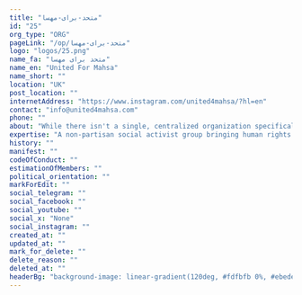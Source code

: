 ```yaml
---
title: "متحد-برای-مهسا"
id: "25"
org_type: "ORG"
pageLink: "/op/متحد-برای-مهسا"
logo: "logos/25.png"
name_fa: "متحد برای مهسا"
name_en: "United For Mahsa"
name_short: ""
location: "UK"
post_location: ""
internetAddress: "https://www.instagram.com/united4mahsa/?hl=en"
contact: "info@united4mahsa.com"
phone: ""
about: "While there isn't a single, centralized organization specifically named 'United for Mahsa,' the phrase encapsulates the global movement ignited by the tragic death of Mahsa Amini in Iran on September 16, 2022. This movement calls for justice for Mahsa, an end to the mandatory hijab law, and broader human rights and political reforms in Iran."
expertise: "A non-partisan social activist group bringing human rights issues in Iran to the fore in sociopolitical discourses."
history: ""
manifest: ""
codeOfConduct: ""
estimationOfMembers: ""
political_orientation: ""
markForEdit: ""
social_telegram: ""
social_facebook: ""
social_youtube: ""
social_x: "None"
social_instagram: ""
created_at: ""
updated_at: ""
mark_for_delete: ""
delete_reason: ""
deleted_at: ""
headerBg: "background-image: linear-gradient(120deg, #fdfbfb 0%, #ebedee 100%);"
---
```


